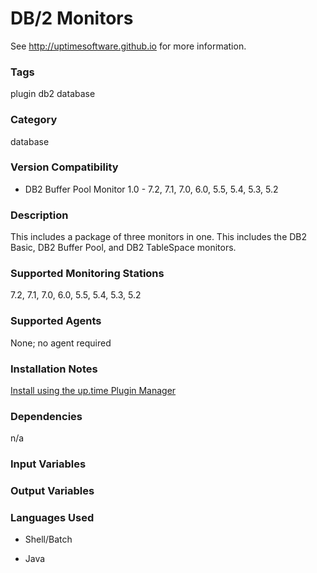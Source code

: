 # DB/2 Monitors

See http://uptimesoftware.github.io for more information.

### Tags 
 plugin   db2   database  

### Category

database

### Version Compatibility


  
* DB2 Buffer Pool Monitor 1.0 - 7.2, 7.1, 7.0, 6.0, 5.5, 5.4, 5.3, 5.2
  


### Description
This includes a package of three monitors in one. This includes the DB2 Basic, DB2 Buffer Pool, and DB2 TableSpace monitors.


### Supported Monitoring Stations

7.2, 7.1, 7.0, 6.0, 5.5, 5.4, 5.3, 5.2

### Supported Agents
None; no agent required

### Installation Notes
<p><a href="https://github.com/uptimesoftware/uptime-plugin-manager">Install using the up.time Plugin Manager</a></p>


### Dependencies
<p>n/a</p>


### Input Variables


### Output Variables



### Languages Used

* Shell/Batch

* Java

